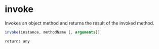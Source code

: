 # invoke

Invokes an object method and returns the result of the invoked method.

```javascript
invoke(instance, methodName [, arguments])
```

```javascript
returns any
```
